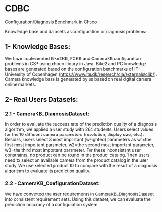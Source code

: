 # CDBC
Configuration/Diagnosis Benchmark in Choco

Knowledge base and datasets as configuration or diagnosis problems:

## 1- Knowledge Bases:
We have implemented Bike2KB, PCKB and CameraKB configuration problems in CSP using choco library in Java. 
Bike2 and PC knowledge bases are generated based on the configuration benchmarks of IT-University of Copenhagen (https://www.itu.dk/research/cla/externals/clib/). 
Camera knowledge base is generated by us based on real digital camera online markets.

## 2- Real Users Datasets:

### 2.1 - CameraKB_DiagnosisDataset:
In order to evaluate the success rate of the prediction quality of a diagnosis algorithm, we applied a user study with 264 students.  Users select values for the 10 different camera parameters (resolution, display size, etc.). Besides, users select 3 most important (weighted) parameters as w1=the first most important parameter, w2=the second most important parameter, w3=the third most important parameter. For these inconsistent user constraints, no product can be found in the product catalog. Then users need to select an available camera from the product catalog in the user study.  We use selected product ID to compare with the result of a diagnosis algorithm to evaluate its prediction quality.

### 2.2 - CameraKB_ConfigurationDataset:
We have converted the user requirements in CameraKB_DiagnosisDataset into consistent requirement sets.  Using this dataset, we can evaluate the prediction accuracy of a configuration system.
